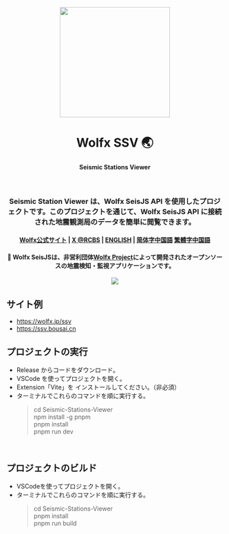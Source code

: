 <div align="center">
  <image width="256em" src="https://github.com/user-attachments/assets/84003231-98c7-4b10-a761-f5bcf01a3adb" />
 </div>
<h1 align="center">Wolfx SSV 🌏</h1>
    <h4 align="center">Seismic Stations Viewer </h4><br>

<h3 align="center">Seismic Station Viewer は、Wolfx SeisJS API を使用したプロジェクトです。このプロジェクトを通じて、Wolfx SeisJS API に接続された地震観測局のデータを簡単に閲覧できます。</h3>

<h4 align="center">
<a href=https://wolfx.jp>Wolfx公式サイト</a> |
<a href=https://x.com/realcodestudio>X @RCBS</a> |
<a href=README.md>ENGLISH</a> |
<a href=zh.md>简体字中国語</a>
<a href=zh.md>繁體字中国語</a>

<div align="center">
<h4 align="center"> 🚨 Wolfx SeisJSは、非営利団体<a href=https://wolfx.jp>Wolfx Project</a>によって開発されたオープンソースの地震検知・監視アプリケーションです。 </h3>
 
 </div>
<div align="center">
  <image src="https://github.com/user-attachments/assets/8bf5b723-5976-4c0a-895a-56ce34550f38" />
</div>

## サイト例

- https://wolfx.jp/ssv
- https://ssv.bousai.cn

## プロジェクトの実行

- Release からコードをダウンロード。
- VSCode を使ってプロジェクトを開く。
- Extension「Vite」を インストールしてください。（非必須）
- ターミナルでこれらのコマンドを順に実行する。
  > cd Seismic-Stations-Viewer<br>
  > npm install -g pnpm<br>
  > pnpm install<br>
  > pnpm run dev<br>

<br>
 
## プロジェクトのビルド
- VSCodeを使ってプロジェクトを開く。
- ターミナルでこれらのコマンドを順に実行する。
  > cd Seismic-Stations-Viewer<br>
  > pnpm install<br>
  > pnpm run build<br>
